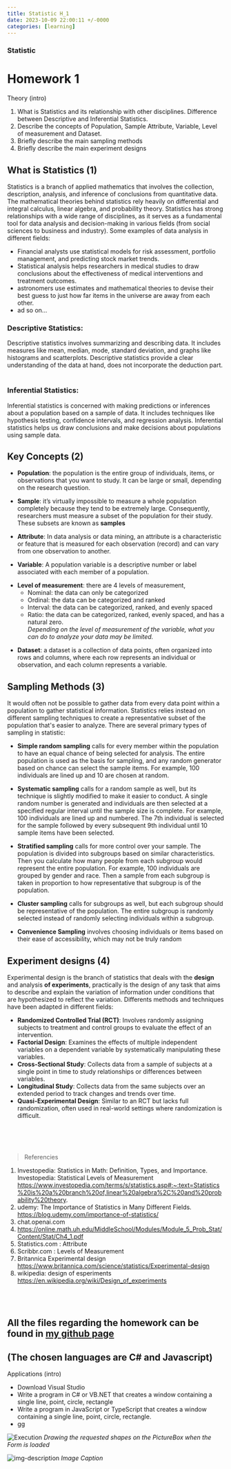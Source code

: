 ```yaml
---
title: Statistic H_1
date: 2023-10-09 22:00:11 +/-0000
categories: [learning]
---
```


### Statistic
# Homework 1


Theory (intro)
1. What is Statistics and its relationship with other disciplines. Difference between Descriptive and Inferential Statistics.
1. Describe the concepts of Population, Sample Attribute, Variable, Level of measurement and Dataset.
1. Briefly describe the main sampling methods
1. Briefly describe the main experiment designs


## What is Statistics (1)
   Statistics is a branch of applied mathematics that involves the collection, description, analysis, and inference of conclusions from quantitative data. 
   The mathematical theories behind statistics rely heavily on differential and integral calculus, linear algebra, and probability theory.
   Statistics has strong relationships with a wide range of disciplines, as it serves as a fundamental tool for data analysis and decision-making in various fields (from social sciences to business and industry).
   Some examples of data analysis in different fields: <br>
   - Financial analysts use statistical models for risk assessment, portfolio management, and predicting stock market trends.
   - Statistical analysis helps researchers in medical studies to draw conclusions about the effectiveness of medical interventions and treatment outcomes.
   - astronomers use estimates and mathematical theories to devise their best guess to just how far items in the universe are away from each other.
   - ad so on...

   ### Descriptive Statistics: <br>
   Descriptive statistics involves summarizing and describing data. It includes measures like mean, median, mode, standard deviation, and graphs like histograms and scatterplots. Descriptive statistics provide a clear understanding of the data at hand, does not 
   incorporate the deduction part. <br>
   <br>
   ### Inferential Statistics: <br>
   Inferential statistics is concerned with making predictions or inferences about a population based on a sample of data. It includes techniques like hypothesis testing, confidence intervals, and regression analysis. Inferential statistics helps 
   us draw conclusions and make decisions about populations using sample data. <br>

## Key Concepts (2)

- **Population**: the population is the entire group of individuals, items, or observations that you want to study. It can be large or small, depending on the research question.
* **Sample**: it’s virtually impossible to measure a whole population completely because they tend to be extremely large. Consequently, researchers must measure a subset of the population for their study. These subsets are known as **samples**
+ **Attribute**: In data analysis or data mining, an attribute is a characteristic or feature that is measured for each observation (record) and can vary from one observation to another.
- **Variable**:  A population variable is a descriptive number or label associated with each member of a population.
* **Level of measurement**: there are 4 levels of measurement,
  + Nominal: the data can only be categorized
  + Ordinal: the data can be categorized and ranked
  + Interval: the data can be categorized, ranked, and evenly spaced
  + Ratio: the data can be categorized, ranked, evenly spaced, and has a natural zero. <br>
*Depending on the level of measurement of the variable, what you can do to analyze your data may be limited.*
- **Dataset**: a dataset is a collection of data points, often organized into rows and columns, where each row represents an individual or observation, and each column represents a variable.

## Sampling Methods (3)
It would often not be possible to gather data from every data point within a population to gather statistical information. Statistics relies instead on different sampling techniques to create a representative subset of the population that's easier to analyze. There are several primary types of sampling in statistic:


- **Simple random sampling** calls for every member within the population to have an equal chance of being selected for analysis. The entire population is used as the basis for sampling, and any random generator based on chance can select the sample items. For example, 100 individuals are lined up and 10 are chosen at random.

- **Systematic sampling** calls for a random sample as well, but its technique is slightly modified to make it easier to conduct. A single random number is generated and individuals are then selected at a specified regular interval until the sample size is complete. For example, 100 individuals are lined up and numbered. The 7th individual is selected for the sample followed by every subsequent 9th individual until 10 sample items have been selected.

- **Stratified sampling** calls for more control over your sample. The population is divided into subgroups based on similar characteristics. Then you calculate how many people from each subgroup would represent the entire population. For example, 100 individuals are grouped by gender and race. Then a sample from each subgroup is taken in proportion to how representative that subgroup is of the population.

- **Cluster sampling** calls for subgroups as well, but each subgroup should be representative of the population. The entire subgroup is randomly selected instead of randomly selecting individuals within a subgroup.

- **Convenience Sampling** involves choosing individuals or items based on their ease of accessibility, which may not be truly random
  
## Experiment designs (4)

Experimental design is the branch of statistics that deals with the **design** and analysis **of experiments**,
practically is the design of any task that aims to describe and explain the variation of information under conditions that are hypothesized to reflect the variation.
Differents methods and techniques have been adapted in different fields: <br>

- **Randomized Controlled Trial (RCT)**: Involves randomly assigning subjects to treatment and control groups to evaluate the effect of an intervention.
- **Factorial Design**: Examines the effects of multiple independent variables on a dependent variable by systematically manipulating these variables.
- **Cross-Sectional Study**: Collects data from a sample of subjects at a single point in time to study relationships or differences between variables.
- **Longitudinal Study**: Collects data from the same subjects over an extended period to track changes and trends over time.
- **Quasi-Experimental Design**: Similar to an RCT but lacks full randomization, often used in real-world settings where randomization is difficult.

<br>
<br>
<br>



> Referencies <br>
1. Investopedia: Statistics in Math: Definition, Types, and Importance. <br>
    Investopedia: Statistical Levels of Measurement <br>
    https://www.investopedia.com/terms/s/statistics.asp#:~:text=Statistics%20is%20a%20branch%20of,linear%20algebra%2C%20and%20probability%20theory. <br>
1. udemy: The Importance of Statistics in Many Different Fields. <br>
    https://blog.udemy.com/importance-of-statistics/ <br>
1. chat.openai.com <br>
1. https://online.math.uh.edu/MiddleSchool/Modules/Module_5_Prob_Stat/Content/Stat/Ch4_1.pdf <br>
1. Statistics.com : Attribute <br>
1. Scribbr.com : Levels of Measurement <br>
1. Britannica  Experimental design <br>
    https://www.britannica.com/science/statistics/Experimental-design <br>
1. wikipedia: design of esperiments <br>
    https://en.wikipedia.org/wiki/Design_of_experiments <br>

<br>
<br>


## All the files regarding the homework can be found in [my github page](https://github.com/Cheroberous/Statistic)
## (The chosen languages are C# and Javascript)

Applications (intro)
- Download Visual Studio
- Write a program in C# or VB.NET that creates a window containing a single line, point, circle, rectangle
- Write a program in JavaScript or TypeScript that creates a window containing a single line, point, circle, rectangle.
- gg


![Execution](/image/test.png)
_Drawing the requested shapes on the PictureBox when the Form is loaded_

![img-description](/image/test.png)
_Image Caption_


  





  








  

